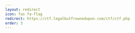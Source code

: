 ```yaml
---
layout: redirect
icon: fas fa-flag
redirect: https://ctf.legalbutfrownedupon.com/ctf/ctf.php
order: 3
---
```

